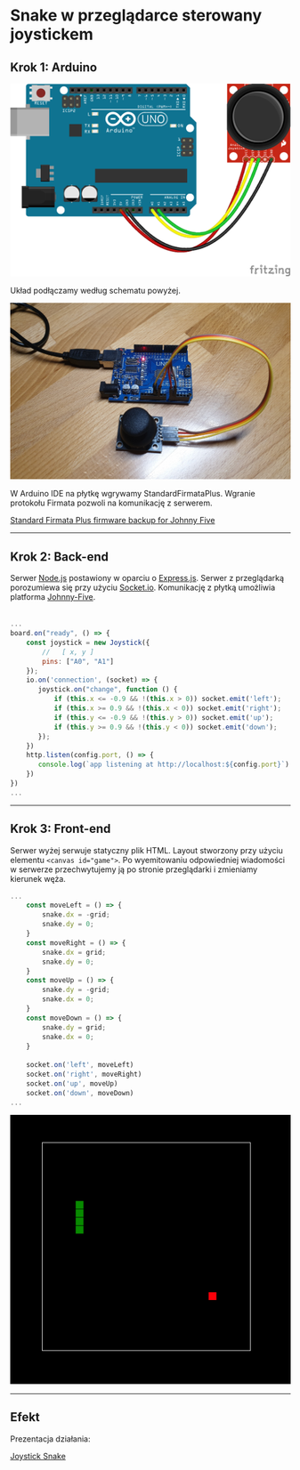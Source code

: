 # Snake w przeglądarce sterowany joystickem


## Krok 1: Arduino

![images/joystick-sparkfun.png](images/joystick-sparkfun.png)

Układ podłączamy według schematu powyżej. 

![images/20210126_162040.jpg](images/20210126_162040.jpg)

W Arduino IDE na płytkę wgrywamy StandardFirmataPlus. Wgranie protokołu Firmata pozwoli  na komunikację z serwerem.

[Standard Firmata Plus firmware backup for Johnny Five](https://gist.github.com/cookiengineer/4f292c952209e0f74d4c18b995dac855)

---

## Krok 2: Back-end

Serwer [Node.js](https://nodejs.org/en/) postawiony w oparciu o [Express.js](http://expressjs.com/). Serwer z przeglądarką porozumiewa się przy użyciu  [Socket.io](https://socket.io/). Komunikację z płytką umożliwia platforma [Johnny-Five](http://johnny-five.io/).

```jsx

...
board.on("ready", () => {
    const joystick = new Joystick({
        //   [ x, y ]
        pins: ["A0", "A1"]
    });
    io.on('connection', (socket) => {
       joystick.on("change", function () {
           if (this.x <= -0.9 && !(this.x > 0)) socket.emit('left');
           if (this.x >= 0.9 && !(this.x < 0)) socket.emit('right');
           if (this.y <= -0.9 && !(this.y > 0)) socket.emit('up');
           if (this.y >= 0.9 && !(this.y < 0)) socket.emit('down');
       });
    })
    http.listen(config.port, () => {
       console.log(`app listening at http://localhost:${config.port}`)
    })
})
...
```

---

## Krok 3: Front-end

Serwer wyżej serwuje statyczny plik HTML. Layout stworzony przy użyciu elementu `<canvas id="game">`.  Po wyemitowaniu odpowiedniej wiadomości w serwerze przechwytujemy ją po stronie przeglądarki i zmieniamy kierunek węża. 

```jsx
...
    const moveLeft = () => {
        snake.dx = -grid;
        snake.dy = 0;
    }
    const moveRight = () => {
        snake.dx = grid;
        snake.dy = 0;
    }
    const moveUp = () => {
        snake.dy = -grid;
        snake.dx = 0;
    }
    const moveDown = () => {
        snake.dy = grid;
        snake.dx = 0;
    }

    socket.on('left', moveLeft)
    socket.on('right', moveRight)
    socket.on('up', moveUp)
    socket.on('down', moveDown)
...
```

![images/Untitled.png](images/Untitled.png)

---

## Efekt

Prezentacja działania:

[Joystick Snake](https://www.youtube.com/watch?v=gd5adrq-pCY)
